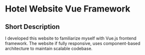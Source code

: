 # Hotel Website Vue Framework

## Short Description
I developed this website to familiarize myself with Vue.js frontend framework.
The website if fully responsive, uses component-based architecture to maintain scalable codebase.
